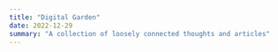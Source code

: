 ```yaml
---
title: "Digital Garden"
date: 2022-12-29
summary: "A collection of loosely connected thoughts and articles"
---
```

